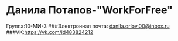 # Данила Потапов-"WorkForFree"
Группа:10-МИ-3
###Электронная почта: danila.orlov.00@inbox.ru
###VK:https://vk.com/id483824212
